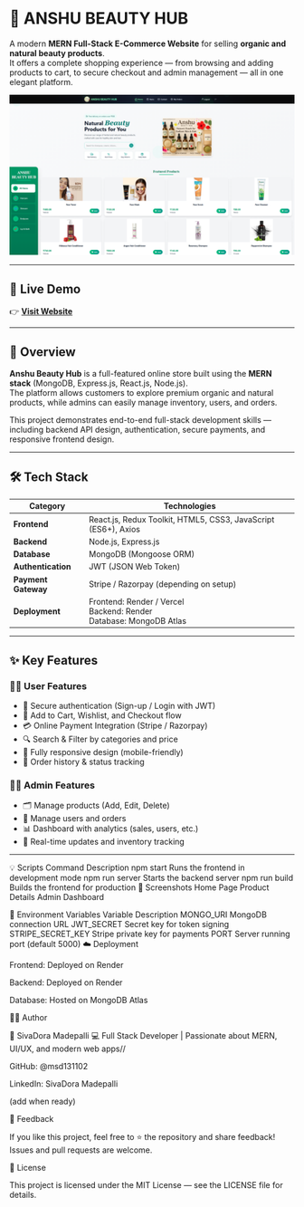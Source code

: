 # 🌿 ANSHU BEAUTY HUB

A modern **MERN Full-Stack E-Commerce Website** for selling **organic and natural beauty products**.  
It offers a complete shopping experience — from browsing and adding products to cart, to secure checkout and admin management — all in one elegant platform.

![Project Banner](https://github.com/msd131102/Anshu-Beauty-Hub_Frontend/blob/main/ANSHU%20BEAUTY%20HUB%20-%20Google%20Chrome%2012-10-2025%2020_47_23.png)

---

## 🚀 Live Demo
👉 [**Visit Website**](https://anshu-beauty-hub-frontend.onrender.com/)

---

## 🧠 Overview

**Anshu Beauty Hub** is a full-featured online store built using the **MERN stack** (MongoDB, Express.js, React.js, Node.js).  
The platform allows customers to explore premium organic and natural products, while admins can easily manage inventory, users, and orders.

This project demonstrates end-to-end full-stack development skills — including backend API design, authentication, secure payments, and responsive frontend design.

---

## 🛠️ Tech Stack

| Category | Technologies |
|-----------|---------------|
| **Frontend** | React.js, Redux Toolkit, HTML5, CSS3, JavaScript (ES6+), Axios |
| **Backend** | Node.js, Express.js |
| **Database** | MongoDB (Mongoose ORM) |
| **Authentication** | JWT (JSON Web Token) |
| **Payment Gateway** | Stripe / Razorpay (depending on setup) |
| **Deployment** | Frontend: Render / Vercel <br> Backend: Render <br> Database: MongoDB Atlas |

---

## ✨ Key Features

### 👩‍💻 User Features
- 🔐 Secure authentication (Sign-up / Login with JWT)
- 🛒 Add to Cart, Wishlist, and Checkout flow
- 💳 Online Payment Integration (Stripe / Razorpay)
- 🔍 Search & Filter by categories and price
- 📱 Fully responsive design (mobile-friendly)
- 🧾 Order history & status tracking

### 🧑‍🏫 Admin Features
- 🗂️ Manage products (Add, Edit, Delete)
- 👥 Manage users and orders
- 📊 Dashboard with analytics (sales, users, etc.)
- 🔔 Real-time updates and inventory tracking

---


💡 Scripts
Command	Description
npm start	Runs the frontend in development mode
npm run server	Starts the backend server
npm run build	Builds the frontend for production
📸 Screenshots
Home Page	Product Details	Admin Dashboard

	
	
🔐 Environment Variables
Variable	Description
MONGO_URI	MongoDB connection URL
JWT_SECRET	Secret key for token signing
STRIPE_SECRET_KEY	Stripe private key for payments
PORT	Server running port (default 5000)
☁️ Deployment

Frontend: Deployed on Render

Backend: Deployed on Render

Database: Hosted on MongoDB Atlas

🧑‍🎓 Author

👤 SivaDora Madepalli
💻 Full Stack Developer | Passionate about MERN, UI/UX, and modern web apps//

GitHub: @msd131102

LinkedIn: SivaDora Madepalli

 (add when ready)

💬 Feedback

If you like this project, feel free to ⭐ the repository and share feedback!
Issues and pull requests are welcome.

📄 License

This project is licensed under the MIT License — see the LICENSE
 file for details.

